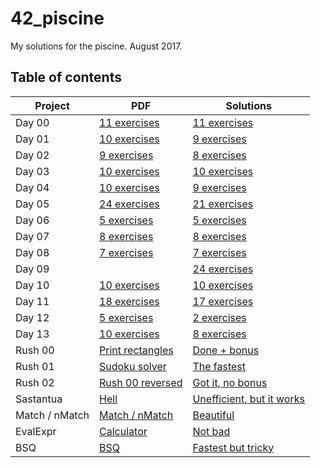 # 42_piscine
My solutions for the piscine. August 2017.

## Table of contents

| Project        	| PDF                                                                                        	| Solutions                                                                               	|
|----------------	|--------------------------------------------------------------------------------------------	|-----------------------------------------------------------------------------------------	|
| Day 00         	| [11 exercises](https://github.com/MrRobb/42_piscine/tree/master/day00/d00.en.pdf)          	| [11 exercises](https://github.com/MrRobb/42_piscine/tree/master/day00)                  	|
| Day 01         	| [10 exercises](https://github.com/MrRobb/42_piscine/tree/master/day01/d01.en.pdf)          	| [9 exercises](https://github.com/MrRobb/42_piscine/tree/master/day01)                   	|
| Day 02         	| [9 exercises](https://github.com/MrRobb/42_piscine/tree/master/day02/d02.en.pdf)           	| [8 exercises](https://github.com/MrRobb/42_piscine/tree/master/day02)                   	|
| Day 03         	| [10 exercises](https://github.com/MrRobb/42_piscine/tree/master/day03/d03.en.pdf)          	| [10 exercises](https://github.com/MrRobb/42_piscine/tree/master/day03)                  	|
| Day 04         	| [10 exercises](https://github.com/MrRobb/42_piscine/tree/master/day04/d04.en.pdf)          	| [9 exercises](https://github.com/MrRobb/42_piscine/tree/master/day04)                   	|
| Day 05         	| [24 exercises](https://github.com/MrRobb/42_piscine/tree/master/day05/d05.en.pdf)          	| [21 exercises](https://github.com/MrRobb/42_piscine/tree/master/day05)                  	|
| Day 06         	| [5 exercises](https://github.com/MrRobb/42_piscine/tree/master/day06/d06.en.pdf)           	| [5 exercises](https://github.com/MrRobb/42_piscine/tree/master/day06)                   	|
| Day 07         	| [8 exercises](https://github.com/MrRobb/42_piscine/tree/master/day07/d07.en.pdf)           	| [8 exercises](https://github.com/MrRobb/42_piscine/tree/master/day08)                   	|
| Day 08         	| [7 exercises](https://github.com/MrRobb/42_piscine/tree/master/day08/d08.en.pdf)           	| [7 exercises](https://github.com/MrRobb/42_piscine/tree/master/day09)                   	|
| Day 09         	|                                                                                            	| [24 exercises](https://github.com/MrRobb/42_piscine/tree/master/day09)                  	|
| Day 10         	| [10 exercises](https://github.com/MrRobb/42_piscine/tree/master/day10/d10.en.pdf)          	| [10 exercises](https://github.com/MrRobb/42_piscine/tree/master/day10)                  	|
| Day 11         	| [18 exercises](https://github.com/MrRobb/42_piscine/tree/master/day11/d11.en.pdf)          	| [17 exercises](https://github.com/MrRobb/42_piscine/tree/master/day11)                  	|
| Day 12         	| [5 exercises](https://github.com/MrRobb/42_piscine/tree/master/day12/d12.en.pdf)           	| [2 exercises](https://github.com/MrRobb/42_piscine/tree/master/day12)                   	|
| Day 13         	| [10 exercises](https://github.com/MrRobb/42_piscine/tree/master/day13/d13.en.pdf)          	| [8 exercises](https://github.com/MrRobb/42_piscine/tree/master/day13)                   	|
| Rush 00        	| [Print rectangles](https://github.com/MrRobb/42_piscine/tree/master/rush00/colle00.en.pdf) 	| [Done + bonus](https://github.com/MrRobb/42_piscine/tree/master/rush00)                 	|
| Rush 01        	| [Sudoku solver](https://github.com/MrRobb/42_piscine/tree/master/rush01/colle01.en.pdf)    	| [The fastest](https://github.com/MrRobb/42_piscine/tree/master/rush01)                  	|
| Rush 02        	| [Rush 00 reversed](https://github.com/MrRobb/42_piscine/tree/master/rush02/colle02.en.pdf) 	| [Got it, no bonus](https://github.com/MrRobb/42_piscine/tree/master/rush02)             	|
| Sastantua      	| [Hell](https://github.com/MrRobb/42_piscine/tree/master/sastantua/proj00.en.pdf)           	| [Unefficient, but it works](https://github.com/MrRobb/42_piscine/tree/master/sastantua) 	|
| Match / nMatch 	| [Match / nMatch](https://github.com/MrRobb/42_piscine/tree/master/match/proj01.en.pdf)     	| [Beautiful](https://github.com/MrRobb/42_piscine/tree/master/match)                     	|
| EvalExpr       	| [Calculator](https://github.com/MrRobb/42_piscine/tree/master/evalExpr/proj02.en.pdf)      	| [Not bad](https://github.com/MrRobb/42_piscine/tree/master/evalExpr)                    	|
| BSQ            	| [BSQ](https://github.com/MrRobb/42_piscine/tree/master/bsq/bsq.en.pdf)                     	| [Fastest but tricky](https://github.com/MrRobb/42_piscine/tree/master/BSQ)              	|

